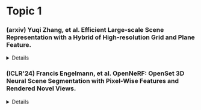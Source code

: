 # Topic 1  

### (arxiv) Yuqi Zhang, et al. Efficient Large-scale Scene Representation with a Hybrid of High-resolution Grid and Plane Feature.  

<details>
  <ul>
    <li>Summary: </li>  
    <li>Relation to prior work: </li>  
    <li>Strengths: </li>
    <li>Weaknesses: </li>
    <li>Future work: </li>
  </ul>
</details>

### (ICLR'24) Francis Engelmann, et al. OpenNeRF: OpenSet 3D Neural Scene Segmentation with Pixel-Wise Features and Rendered Novel Views.  

<details>
  <ul>
    <li>Summary: </li>  
    <li>Relation to prior work: </li>  
    <li>Strengths: </li>
    <li>Weaknesses: </li>
    <li>Future work: </li>
  </ul>
</details>

